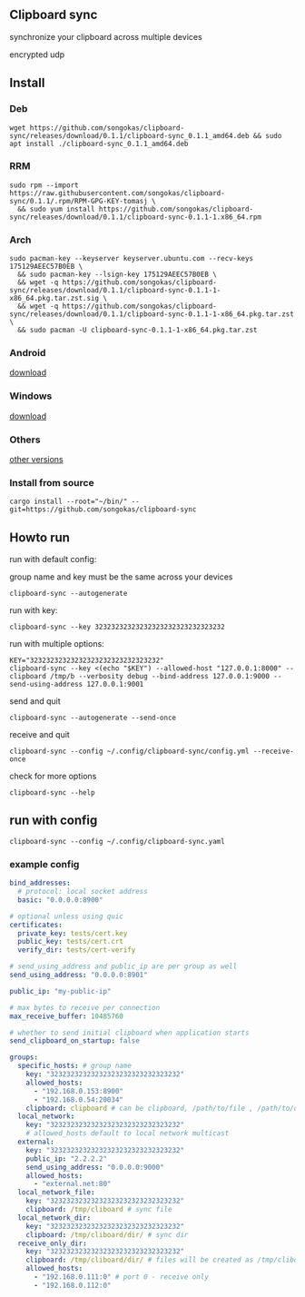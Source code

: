 ## Clipboard sync

synchronize your clipboard across multiple devices

encrypted udp

## Install

### Deb

```
wget https://github.com/songokas/clipboard-sync/releases/download/0.1.1/clipboard-sync_0.1.1_amd64.deb && sudo apt install ./clipboard-sync_0.1.1_amd64.deb
```
### RRM

```
sudo rpm --import https://raw.githubusercontent.com/songokas/clipboard-sync/0.1.1/.rpm/RPM-GPG-KEY-tomasj \
  && sudo yum install https://github.com/songokas/clipboard-sync/releases/download/0.1.1/clipboard-sync-0.1.1-1.x86_64.rpm
```

### Arch

```
sudo pacman-key --keyserver keyserver.ubuntu.com --recv-keys 175129AEEC57B0EB \
  && sudo pacman-key --lsign-key 175129AEEC57B0EB \
  && wget -q https://github.com/songokas/clipboard-sync/releases/download/0.1.1/clipboard-sync-0.1.1-1-x86_64.pkg.tar.zst.sig \
  && wget -q https://github.com/songokas/clipboard-sync/releases/download/0.1.1/clipboard-sync-0.1.1-1-x86_64.pkg.tar.zst \
  && sudo pacman -U clipboard-sync-0.1.1-1-x86_64.pkg.tar.zst
```

### Android

[download](https://github.com/songokas/clipboard-sync/releases/download/0.1.1/clipboard-sync-android_0.1.1.apk)

### Windows

[download](https://github.com/songokas/clipboard-sync/releases/download/0.1.1/clipboard-sync-0.1.1-x86_64.msi)


### Others

[other versions](https://github.com/songokas/clipboard-sync/releases/tag/0.1.1)

### Install from source

```
cargo install --root="~/bin/" --git=https://github.com/songokas/clipboard-sync
```

## Howto run

run with default config:

group name and key must be the same across your devices

```
clipboard-sync --autogenerate
```

run with key:

```
clipboard-sync --key 32323232323232323232323232323232
```

run with multiple options:

```
KEY="32323232323232323232323232323232"
clipboard-sync --key <(echo "$KEY") --allowed-host "127.0.0.1:8000" --clipboard /tmp/b --verbosity debug --bind-address 127.0.0.1:9000 --send-using-address 127.0.0.1:9001
```

send and quit

```
clipboard-sync --autogenerate --send-once
```

receive and quit

```
clipboard-sync --config ~/.config/clipboard-sync/config.yml --receive-once
```

check for more options 

```
clipboard-sync --help
```

## run with config 

```
clipboard-sync --config ~/.config/clipboard-sync.yaml
```

### example config

```yaml
bind_addresses:
  # protocol: local socket address
  basic: "0.0.0.0:8900"

# optional unless using quic
certificates:
  private_key: tests/cert.key
  public_key: tests/cert.crt
  verify_dir: tests/cert-verify

# send_using_address and public_ip are per group as well
send_using_address: "0.0.0.0:8901"

public_ip: "my-public-ip"

# max bytes to receive per connection
max_receive_buffer: 10485760

# whether to send initial clipboard when application starts
send_clipboard_on_startup: false

groups:
  specific_hosts: # group name
    key: "32323232323232323232323232323232"
    allowed_hosts:
      - "192.168.0.153:8900"
      - "192.168.0.54:20034"
    clipboard: clipboard # can be clipboard, /path/to/file , /path/to/directory/
  local_network: 
    key: "32323232323232323232323232323232"
    # allowed_hosts default to local network multicast
  external:
    key: "32323232323232323232323232323232"
    public_ip: "2.2.2.2"
    send_using_address: "0.0.0.0:9000"
    allowed_hosts:
      - "external.net:80"
  local_network_file: 
    key: "32323232323232323232323232323232"
    clipboard: /tmp/cliboard # sync file
  local_network_dir:
    key: "32323232323232323232323232323232"
    clipboard: /tmp/cliboard/dir/ # sync dir
  receive_only_dir:
    key: "32323232323232323232323232323232"
    clipboard: /tmp/cliboard/dir/ # files will be created as /tmp/cliboard/dir/192.168.0.111
    allowed_hosts:
      - "192.168.0.111:0" # port 0 - receive only
      - "192.168.0.112:0"
```







